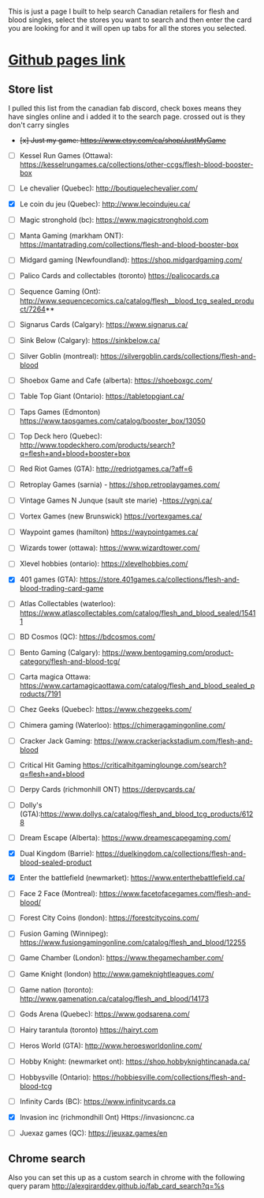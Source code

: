 This is just a page I built to help search Canadian retailers for flesh and blood singles, select the stores you want to search and then enter the card you are looking for and it will open up tabs for all the stores you selected.

# [Github pages link](http://alexgirarddev.github.io/fab_card_search)
## Store list
I pulled this list from the canadian fab discord, check boxes means they have singles online and i added it to the search page. crossed out is they don't carry singles


- ~~[x] Just my game: https://www.etsy.com/ca/shop/JustMyGame~~
- [ ] Kessel Run Games (Ottawa): https://kesselrungames.ca/collections/other-ccgs/flesh-blood-booster-box
- [ ] Le chevalier (Quebec): http://boutiquelechevalier.com/
- [x] Le coin du jeu (Quebec): http://www.lecoindujeu.ca/
- [ ] Magic stronghold (bc): https://www.magicstronghold.com
- [ ] Manta Gaming (markham ONT): https://mantatrading.com/collections/flesh-and-blood-booster-box
- [ ] Midgard gaming (Newfoundland): https://shop.midgardgaming.com/
- [ ] Palico Cards and collectables (toronto) https://palicocards.ca
- [ ] Sequence Gaming (Ont): http://www.sequencecomics.ca/catalog/flesh__blood_tcg_sealed_product/7264**
- [ ] Signarus Cards (Calgary):   https://www.signarus.ca/ 
- [ ] Sink Below (Calgary): https://sinkbelow.ca/
- [ ] Silver Goblin (montreal): https://silvergoblin.cards/collections/flesh-and-blood
- [ ] Shoebox Game and Cafe (alberta): https://shoeboxgc.com/
- [ ] Table Top Giant (Ontario): https://tabletopgiant.ca/
- [ ] Taps Games (Edmonton) https://www.tapsgames.com/catalog/booster_box/13050
- [ ] Top Deck hero (Quebec): http://www.topdeckhero.com/products/search?q=flesh+and+blood+booster+box
- [ ] Red Riot Games (GTA): http://redriotgames.ca/?aff=6
- [ ] Retroplay Games (sarnia) - https://shop.retroplaygames.com/
- [ ] Vintage Games N Junque (sault ste marie) -https://vgnj.ca/
- [ ] Vortex Games (new Brunswick) https://vortexgames.ca/
- [ ] Waypoint games (hamilton)  https://waypointgames.ca/
- [ ] Wizards tower (ottawa): https://www.wizardtower.com/
- [ ] Xlevel hobbies (ontario): https://xlevelhobbies.com/
- [x] 401 games (GTA): https://store.401games.ca/collections/flesh-and-blood-trading-card-game
- [ ] Atlas Collectables (waterloo): https://www.atlascollectables.com/catalog/flesh_and_blood_sealed/15411
- [ ] BD Cosmos (QC): https://bdcosmos.com/
- [ ] Bento Gaming (Calgary): https://www.bentogaming.com/product-category/flesh-and-blood-tcg/
- [ ] Carta magica Ottawa: https://www.cartamagicaottawa.com/catalog/flesh_and_blood_sealed_products/7191
- [ ] Chez Geeks (Quebec): https://www.chezgeeks.com/
- [ ] Chimera gaming (Waterloo): https://chimeragamingonline.com/
- [ ] Cracker Jack Gaming: https://www.crackerjackstadium.com/flesh-and-blood
- [ ] Critical Hit Gaming https://criticalhitgaminglounge.com/search?q=flesh+and+blood
- [ ] Derpy Cards (richmonhill ONT) https://derpycards.ca/
- [ ] Dolly's (GTA):https://www.dollys.ca/catalog/flesh_and_blood_tcg_products/6128
- [ ] Dream Escape (Alberta): https://www.dreamescapegaming.com/
- [x] Dual Kingdom (Barrie): https://duelkingdom.ca/collections/flesh-and-blood-sealed-product
- [x] Enter the battlefield (newmarket): https://www.enterthebattlefield.ca/
- [ ] Face 2 Face (Montreal): https://www.facetofacegames.com/flesh-and-blood/
- [ ] Forest City Coins (london): https://forestcitycoins.com/
- [ ] Fusion Gaming (Winnipeg):  https://www.fusiongamingonline.com/catalog/flesh_and_blood/12255
- [ ] Game Chamber (London): https://www.thegamechamber.com/
- [ ] Game Knight (london) http://www.gameknightleagues.com/
- [ ] Game nation (toronto): http://www.gamenation.ca/catalog/flesh_and_blood/14173
- [ ] Gods Arena (Quebec): https://www.godsarena.com/
- [ ] Hairy tarantula (toronto) https://hairyt.com
- [ ] Heros World (GTA): http://www.heroesworldonline.com/
- [ ] Hobby Knight: (newmarket ont): https://shop.hobbyknightincanada.ca/
- [ ] Hobbysville (Ontario): https://hobbiesville.com/collections/flesh-and-blood-tcg
- [ ] Infinity Cards (BC): https://www.infinitycards.ca
- [x] Invasion inc (richmondhill Ont) Https://invasioncnc.ca
- [ ] Juexaz games (QC): https://jeuxaz.games/en


## Chrome search
 Also you can set this up as a custom search in chrome with the following query param http://alexgirarddev.github.io/fab_card_search?q=%s
